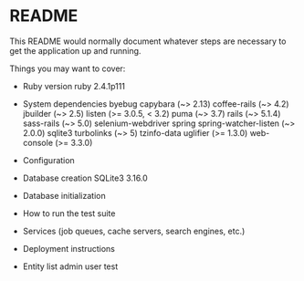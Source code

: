 # README

This README would normally document whatever steps are necessary to get the
application up and running.

Things you may want to cover:

* Ruby version
  ruby 2.4.1p111

* System dependencies
  byebug
  capybara (~> 2.13)
  coffee-rails (~> 4.2)
  jbuilder (~> 2.5)
  listen (>= 3.0.5, < 3.2)
  puma (~> 3.7)
  rails (~> 5.1.4)
  sass-rails (~> 5.0)
  selenium-webdriver
  spring
  spring-watcher-listen (~> 2.0.0)
  sqlite3
  turbolinks (~> 5)
  tzinfo-data
  uglifier (>= 1.3.0)
  web-console (>= 3.3.0)

* Configuration

* Database creation
  SQLite3 3.16.0

* Database initialization

* How to run the test suite

* Services (job queues, cache servers, search engines, etc.)

* Deployment instructions

* Entity list
  admin
  user
  test



